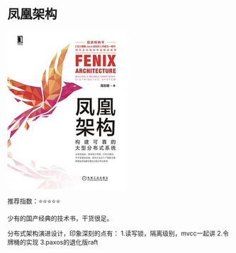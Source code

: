 # 凤凰架构

![凤凰架构](./凤凰架构.jpg)

推荐指数：⭐️⭐️⭐️⭐️⭐️

少有的国产经典的技术书，干货很足。

分布式架构演进设计，印象深刻的点有：
1.读写锁，隔离级别，mvcc一起讲 
2.令牌桶的实现 
3.paxos的退化版raft
